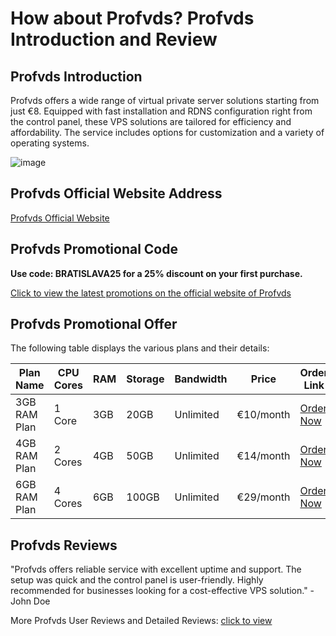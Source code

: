 # How about Profvds? Profvds Introduction and Review

## Profvds Introduction
Profvds offers a wide range of virtual private server solutions starting from just €8. Equipped with fast installation and RDNS configuration right from the control panel, these VPS solutions are tailored for efficiency and affordability. The service includes options for customization and a variety of operating systems.

![image](https://github.com/lefebvrearden97/Profvds/assets/169425977/2f70b5e8-bae1-43e4-89a0-09aba7f86292)

## Profvds Official Website Address
[Profvds Official Website](https://control.profvds.com/aff.php?aff=34)

## Profvds Promotional Code
**Use code: BRATISLAVA25 for a 25% discount on your first purchase.**

[Click to view the latest promotions on the official website of Profvds](https://control.profvds.com/aff.php?aff=34)

## Profvds Promotional Offer
The following table displays the various plans and their details:

| Plan Name | CPU Cores | RAM | Storage | Bandwidth | Price | Order Link |
|-----------|-----------|-----|---------|-----------|-------|------------|
| 3GB RAM Plan | 1 Core | 3GB | 20GB | Unlimited | €10/month | [Order Now](https://control.profvds.com/aff.php?aff=34) |
| 4GB RAM Plan | 2 Cores | 4GB | 50GB | Unlimited | €14/month | [Order Now](https://control.profvds.com/aff.php?aff=34) |
| 6GB RAM Plan | 4 Cores | 6GB | 100GB | Unlimited | €29/month | [Order Now](https://control.profvds.com/aff.php?aff=34) |

## Profvds Reviews
"Profvds offers reliable service with excellent uptime and support. The setup was quick and the control panel is user-friendly. Highly recommended for businesses looking for a cost-effective VPS solution." - John Doe

More Profvds User Reviews and Detailed Reviews: [click to view](https://control.profvds.com/aff.php?aff=34)
